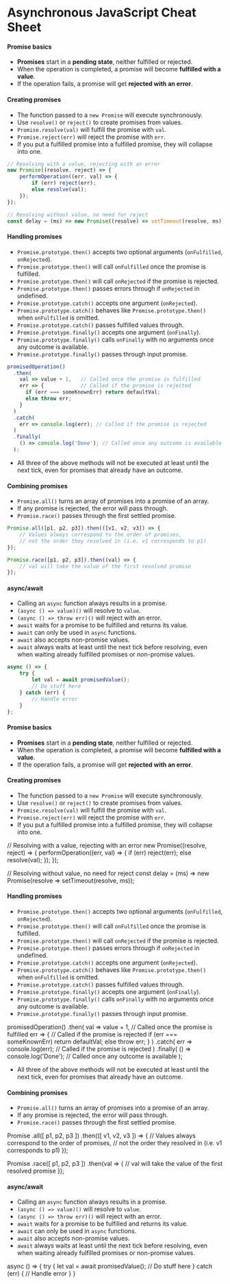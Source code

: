 # Asynchronous JavaScript Cheat Sheet

#### Promise basics

-   **Promises** start in a **pending state**, neither fulfilled or rejected.
-   When the operation is completed, a promise will become **fulfilled with a value**.
-   If the operation fails, a promise will get **rejected with an error**.

#### Creating promises

-   The function passed to a `new Promise` will execute synchronously.
-   Use `resolve()` or `reject()` to create promises from values.
-   `Promise.resolve(val)` will fulfill the promise with `val`.
-   `Promise.reject(err)` will reject the promise with `err`.
-   If you put a fulfilled promise into a fulfilled promise, they will collapse into one.

```js
// Resolving with a value, rejecting with an error
new Promise((resolve, reject) => {
    performOperation((err, val) => {
        if (err) reject(err);
        else resolve(val);
    });
});

// Resolving without value, no need for reject
const delay = (ms) => new Promise((resolve) => setTimeout(resolve, ms));
```

#### Handling promises

-   `Promise.prototype.then()` accepts two optional arguments (`onFulfilled`, `onRejected`).
-   `Promise.prototype.then()` will call `onFulfilled` once the promise is fulfilled.
-   `Promise.prototype.then()` will call `onRejected` if the promise is rejected.
-   `Promise.prototype.then()` passes errors through if `onRejected` in undefined.
-   `Promise.prototype.catch()` accepts one argument (`onRejected`).
-   `Promise.prototype.catch()` behaves like `Promise.prototype.then()` when `onFulfilled` is omitted.
-   `Promise.prototype.catch()` passes fulfilled values through.
-   `Promise.prototype.finally()` accepts one argument (`onFinally`).
-   `Promise.prototype.finally()` calls `onFinally` with no arguments once any outcome is available.
-   `Promise.prototype.finally()` passes through input promise.

```js
promisedOperation()
  .then(
    val => value + 1,   // Called once the promise is fulfilled
    err => {            // Called if the promise is rejected
      if (err === someKnownErr) return defaultVal;
      else throw err;
    }
  )
  .catch(
    err => console.log(err); // Called if the promise is rejected
  )
  .finally(
    () => console.log('Done'); // Called once any outcome is available
  );
```

-   All three of the above methods will not be executed at least until the next tick, even for promises that already have an outcome.

#### Combining promises

-   `Promise.all()` turns an array of promises into a promise of an array.
-   If any promise is rejected, the error will pass through.
-   `Promise.race()` passes through the first settled promise.

```js
Promise.all([p1, p2, p3]).then(([v1, v2, v3]) => {
    // Values always correspond to the order of promises,
    // not the order they resolved in (i.e. v1 corresponds to p1)
});

Promise.race([p1, p2, p3]).then((val) => {
    // val will take the value of the first resolved promise
});
```

#### async/await

-   Calling an `async` function always results in a promise.
-   `(async () => value)()` will resolve to `value`.
-   `(async () => throw err)()` will reject with an error.
-   `await` waits for a promise to be fulfilled and returns its value.
-   `await` can only be used in `async` functions.
-   `await` also accepts non-promise values.
-   `await` always waits at least until the next tick before resolving, even when waiting already fulfilled promises or non-promise values.

```js
async () => {
    try {
        let val = await promisedValue();
        // Do stuff here
    } catch (err) {
        // Handle error
    }
};
```

#### Promise basics

-   **Promises** start in a **pending state**, neither fulfilled or rejected.
-   When the operation is completed, a promise will become **fulfilled with a value**.
-   If the operation fails, a promise will get **rejected with an error**.

#### Creating promises

-   The function passed to a `new Promise` will execute synchronously.
-   Use `resolve()` or `reject()` to create promises from values.
-   `Promise.resolve(val)` will fulfill the promise with `val`.
-   `Promise.reject(err)` will reject the promise with `err`.
-   If you put a fulfilled promise into a fulfilled promise, they will collapse into one.

// Resolving with a value, rejecting with an error new Promise((resolve, reject) => { performOperation((err, val) => { if (err) reject(err); else resolve(val); }); });

// Resolving without value, no need for reject const delay = (ms) => new Promise(resolve => setTimeout(resolve, ms));

#### Handling promises

-   `Promise.prototype.then()` accepts two optional arguments (`onFulfilled`, `onRejected`).
-   `Promise.prototype.then()` will call `onFulfilled` once the promise is fulfilled.
-   `Promise.prototype.then()` will call `onRejected` if the promise is rejected.
-   `Promise.prototype.then()` passes errors through if `onRejected` in undefined.
-   `Promise.prototype.catch()` accepts one argument (`onRejected`).
-   `Promise.prototype.catch()` behaves like `Promise.prototype.then()` when `onFulfilled` is omitted.
-   `Promise.prototype.catch()` passes fulfilled values through.
-   `Promise.prototype.finally()` accepts one argument (`onFinally`).
-   `Promise.prototype.finally()` calls `onFinally` with no arguments once any outcome is available.
-   `Promise.prototype.finally()` passes through input promise.

promisedOperation() .then( val => value + 1, // Called once the promise is fulfilled err => { // Called if the promise is rejected if (err === someKnownErr) return defaultVal; else throw err; } ) .catch( err => console.log(err); // Called if the promise is rejected ) .finally( () => console.log('Done'); // Called once any outcome is available );

-   All three of the above methods will not be executed at least until the next tick, even for promises that already have an outcome.

#### Combining promises

-   `Promise.all()` turns an array of promises into a promise of an array.
-   If any promise is rejected, the error will pass through.
-   `Promise.race()` passes through the first settled promise.

Promise .all(\[ p1, p2, p3 ]) .then((\[ v1, v2, v3 ]) => { // Values always correspond to the order of promises, // not the order they resolved in (i.e. v1 corresponds to p1) });

Promise .race(\[ p1, p2, p3 ]) .then(val => { // val will take the value of the first resolved promise });

#### async/await

-   Calling an `async` function always results in a promise.
-   `(async () => value)()` will resolve to `value`.
-   `(async () => throw err)()` will reject with an error.
-   `await` waits for a promise to be fulfilled and returns its value.
-   `await` can only be used in `async` functions.
-   `await` also accepts non-promise values.
-   `await` always waits at least until the next tick before resolving, even when waiting already fulfilled promises or non-promise values.

async () => { try { let val = await promisedValue(); // Do stuff here } catch (err) { // Handle error } }
